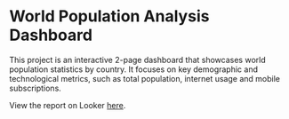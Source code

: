 # World Population Analysis Dashboard

This project is an interactive 2-page dashboard that showcases world population statistics by country. It focuses on key demographic and technological metrics, such as total population, internet usage and mobile subscriptions.

View the report on Looker [here](https://lookerstudio.google.com/s/qUIgyYjA5Ck).
